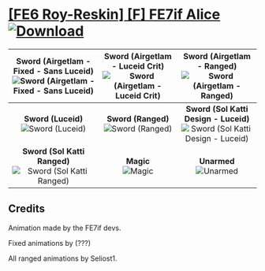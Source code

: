# [\[FE6 Roy-Reskin\] \[F\] FE7if Alice](https://github.com/Klokinator/FE-Repo/tree/main/Battle%20Animations/Lords%20-%20Vanilla%20and%20Custom/%5BFE6%20Roy-Reskin%5D%20%5BF%5D%20FE7if%20Alice) [![Download](https://img.shields.io/badge/Download--red?style=social&logo=github)](https://minhaskamal.github.io/DownGit/#/home?url=https://github.com/Klokinator/FE-Repo/tree/main/Battle%20Animations/Lords%20-%20Vanilla%20and%20Custom/%5BFE6%20Roy-Reskin%5D%20%5BF%5D%20FE7if%20Alice)

| <b>Sword (Airgetlam - Fixed - Sans Luceid)</b><br/><img alt="Sword (Airgetlam - Fixed - Sans Luceid)" src="https://raw.githubusercontent.com/Klokinator/FE-Repo/main/Battle%20Animations/Lords%20-%20Vanilla%20and%20Custom/%5BFE6%20Roy-Reskin%5D%20%5BF%5D%20FE7if%20Alice/1.%20Sword%20(Airgetlam%20-%20Fixed%20-%20Sans%20Luceid)/Sword.gif"/> | <b>Sword (Airgetlam - Luceid Crit)</b><br/><img alt="Sword (Airgetlam - Luceid Crit)" src="https://raw.githubusercontent.com/Klokinator/FE-Repo/main/Battle%20Animations/Lords%20-%20Vanilla%20and%20Custom/%5BFE6%20Roy-Reskin%5D%20%5BF%5D%20FE7if%20Alice/1.%20Sword%20(Airgetlam%20-%20Luceid%20Crit)/Sword.gif"/> | <b>Sword (Airgetlam - Ranged)</b><br/><img alt="Sword (Airgetlam - Ranged)" src="https://raw.githubusercontent.com/Klokinator/FE-Repo/main/Battle%20Animations/Lords%20-%20Vanilla%20and%20Custom/%5BFE6%20Roy-Reskin%5D%20%5BF%5D%20FE7if%20Alice/1.%20Sword%20(Airgetlam%20-%20Ranged)/Sword.gif"/> |
| :---: | :---: | :---: |
| <b>Sword (Luceid)</b><br/><img alt="Sword (Luceid)" src="https://raw.githubusercontent.com/Klokinator/FE-Repo/main/Battle%20Animations/Lords%20-%20Vanilla%20and%20Custom/%5BFE6%20Roy-Reskin%5D%20%5BF%5D%20FE7if%20Alice/1.%20Sword%20(Luceid)/Sword.gif"/> | <b>Sword (Ranged)</b><br/><img alt="Sword (Ranged)" src="https://raw.githubusercontent.com/Klokinator/FE-Repo/main/Battle%20Animations/Lords%20-%20Vanilla%20and%20Custom/%5BFE6%20Roy-Reskin%5D%20%5BF%5D%20FE7if%20Alice/1.%20Sword%20(Ranged)/Sword.gif"/> | <b>Sword (Sol Katti Design - Luceid)</b><br/><img alt="Sword (Sol Katti Design - Luceid)" src="https://raw.githubusercontent.com/Klokinator/FE-Repo/main/Battle%20Animations/Lords%20-%20Vanilla%20and%20Custom/%5BFE6%20Roy-Reskin%5D%20%5BF%5D%20FE7if%20Alice/1.%20Sword%20(Sol%20Katti%20Design%20-%20Luceid)/Sword.gif"/> |
| <b>Sword (Sol Katti Ranged)</b><br/><img alt="Sword (Sol Katti Ranged)" src="https://raw.githubusercontent.com/Klokinator/FE-Repo/main/Battle%20Animations/Lords%20-%20Vanilla%20and%20Custom/%5BFE6%20Roy-Reskin%5D%20%5BF%5D%20FE7if%20Alice/1.%20Sword%20(Sol%20Katti%20Ranged)/Sword.gif"/> | <b>Magic</b><br/><img alt="Magic" src="https://raw.githubusercontent.com/Klokinator/FE-Repo/main/Battle%20Animations/Lords%20-%20Vanilla%20and%20Custom/%5BFE6%20Roy-Reskin%5D%20%5BF%5D%20FE7if%20Alice/6.%20Magic/Magic.gif"/> | <b>Unarmed</b><br/><img alt="Unarmed" src="https://raw.githubusercontent.com/Klokinator/FE-Repo/main/Battle%20Animations/Lords%20-%20Vanilla%20and%20Custom/%5BFE6%20Roy-Reskin%5D%20%5BF%5D%20FE7if%20Alice/8.%20Unarmed/Unarmed.gif"/> |

## Credits

Animation made by the FE7if devs.

Fixed animations by (???)

All ranged animations by Seliost1.

